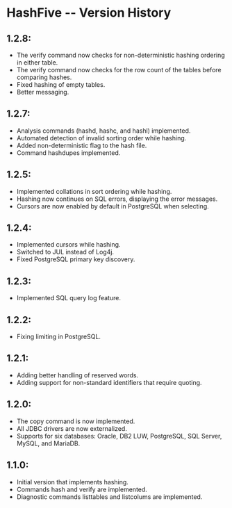 # HashFive -- Version History

## 1.2.8:

- The verify command now checks for non-deterministic hashing ordering in either table.
- The verify command now checks for the row count of the tables before comparing hashes.
- Fixed hashing of empty tables.
- Better messaging.

## 1.2.7:

- Analysis commands (hashd, hashc, and hashl) implemented.
- Automated detection of invalid sorting order while hashing.
- Added non-deterministic flag to the hash file.
- Command hashdupes implemented.

## 1.2.5:

- Implemented collations in sort ordering while hashing.
- Hashing now continues on SQL errors, displaying the error messages.
- Cursors are now enabled by default in PostgreSQL when selecting.

## 1.2.4:

- Implemented cursors while hashing.
- Switched to JUL instead of Log4j.
- Fixed PostgreSQL primary key discovery.

## 1.2.3:

- Implemented SQL query log feature.

## 1.2.2:

- Fixing limiting in PostgreSQL.

## 1.2.1:

- Adding better handling of reserved words.
- Adding support for non-standard identifiers that require quoting.

## 1.2.0:

- The copy command is now implemented.
- All JDBC drivers are now externalized.
- Supports for six databases: Oracle, DB2 LUW, PostgreSQL, SQL Server, MySQL, and MariaDB.

## 1.1.0:

- Initial version that implements hashing.
- Commands hash and verify are implemented.
- Diagnostic commands listtables and listcolums are implemented.

